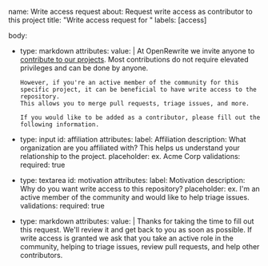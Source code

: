 name: Write access request
about: Request write access as contributor to this project
title: "Write access request for <your name>"
labels: [access]
<!--
https://docs.github.com/en/communities/using-templates-to-encourage-useful-issues-and-pull-requests/configuring-issue-templates-for-your-repository#creating-issue-forms
-->
body:
  - type: markdown
    attributes:
      value: |
        At OpenRewrite we invite anyone to [contribute to our projects](https://github.com/openrewrite/.github/blob/main/CONTRIBUTING.md#ways-to-contribute).
        Most contributions do not require elevated privileges and can be done by anyone.
        
        However, if you're an active member of the community for this specific project, it can be beneficial to have write access to the repository.
        This allows you to merge pull requests, triage issues, and more.
        
        If you would like to be added as a contributor, please fill out the following information.
  - type: input
    id: affiliation
    attributes:
      label: Affiliation
      description: What organization are you affiliated with? This helps us understand your relationship to the project. 
      placeholder: ex. Acme Corp
    validations:
      required: true
  - type: textarea
    id: motivation
    attributes:
      label: Motivation
      description: Why do you want write access to this repository?
      placeholder: ex. I'm an active member of the community and would like to help triage issues.
    validations:
      required: true
  - type: markdown
    attributes:
      value: |
        Thanks for taking the time to fill out this request. We'll review it and get back to you as soon as possible.
        If write access is granted we ask that you take an active role in the community, helping to triage issues, review pull requests, and help other contributors.
